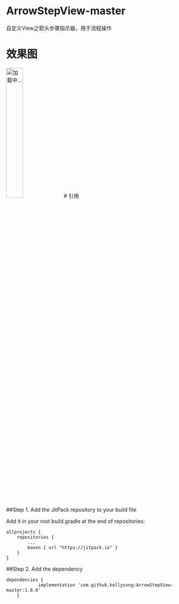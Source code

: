 # ArrowStepView-master
自定义View之箭头步骤指示器，用于流程操作
# 效果图
<img src="https://github.com/kellysong/ArrowStepView-master/blob/master/screenshot/Screenshot_2019-04-03-17-58-22-132_com.sjl.arrows.png" width="30%" alt="加载中..."/>
# 引用

##Step 1. Add the JitPack repository to your build file

Add it in your root build.gradle at the end of repositories:

    allprojects {
        repositories {
            ...
            maven { url "https://jitpack.io" }
        }
    }

##Step 2. Add the dependency

	dependencies {
		        implementation 'com.github.kellysong:ArrowStepView-master:1.0.0'
		}
